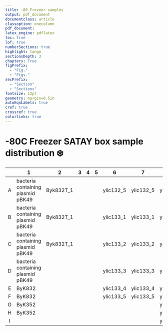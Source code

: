 ```yaml
---
title: -80 Frezeer samples
output: pdf_document
documentclass: article
classoption: onecolumn
pdf_document:
latex_engine: pdflatex
toc: true
lof: true
numberSections: true
highlight: tango
sectionsDepth: 3
chapters: True
figPrefix:
  - "Fig."
  - "Figs."
secPrefix:
  - "Section"
  - "Sections"
fontsize: 12pt
geometry: margin=0.5in
autoEqnLabels: true
cref: true
crossref: true
colorlinks: true
---
```









# -80C Freezer SATAY box sample distribution :snowflake:
|   | 1  |  2 |  3 | 4  | 5  |  6 | 7  | 8  | 9  |
|:---:|---|---|---|---|---|---|---|---|---|
| A  | bacteria containing <br> plasmid  pBK49   | Byk832T_1  |   |   |   | ylic132_5 | ylic132_5 | ylic128 | yLL135 |
|  B | bacteria containing <br> plasmid  pBK49  | Byk832T_1  |   |   |   | ylic133_1  | ylic133_1   | ylic128 | yLL135 |
| C  | bacteria containing <br> plasmid  pBK49  | Byk832T_1  |   |   |   | ylic133_2  | ylic133_2  | ylic130  | yLL135  |
| D  | bacteria containing <br> plasmid  pBK49  |   |   |   |   |  ylic133_3 |  ylic133_3 | ylic130 | yLL135  |
| E  | ByK832 |   |   |   |   | ylic133_4  | ylic133_4    | ylic131  | ylic131  |
|  F | ByK832 |   |   |   |   |ylic133_5    | ylic133_5   | ylic132_1 | ylic132_1 |
| G  | ByK352 |   |   |   |   |   |   | ylic132_2 | ylic132_2 |
|  H | ByK352  |   |   |   |   |   |   | ylic132_3 | ylic132_3 |
|  I |   |   |   |   |   |   |   | ylic132_4 | ylic132_4 |
